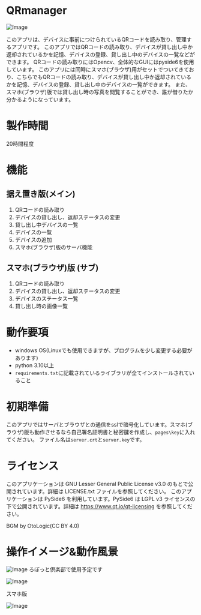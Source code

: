 # QRmanager
![Image](https://github.com/user-attachments/assets/d1a2387b-4d23-4277-9460-d1ac92c09c18)


このアプリは、デバイスに事前につけられているQRコードを読み取り、管理するアプリです。
このアプリではQRコードの読み取り、デバイスが貸し出し中か返却されているかを記憶、デバイスの登録、貸し出し中のデバイスの一覧などができます。
QRコードの読み取りにはOpencv、全体的なGUIにはpyside6を使用しています。
このアプリには同時にスマホ(ブラウザ)用がセットでついてきており、こちらでもQRコードの読み取り、デバイスが貸し出し中か返却されているかを記憶、デバイスの登録、貸し出し中のデバイスの一覧ができます。
また、スマホ(ブラウザ)版では貸し出し時の写真を閲覧することができ、誰が借りたか分かるようになっています。
# 製作時間
20時間程度
# 機能
## 据え置き版(メイン)
1. QRコードの読み取り
2. デバイスの貸し出し、返却ステータスの変更
3. 貸し出し中デバイスの一覧
4. デバイスの一覧
5. デバイスの追加
6. スマホ(ブラウザ)版のサーバ機能
## スマホ(ブラウザ)版 (サブ)
1. QRコードの読み取り
2. デバイスの貸し出し、返却ステータスの変更
3. デバイスのステータス一覧
4. 貸し出し時の画像一覧

# 動作要項
- windows OS(Linuxでも使用できますが、プログラムを少し変更する必要があります)
- python 3.10以上
- ``requirements.txt``に記載されているライブラリが全てインストールされていること
# 初期準備
このアプリではサーバとブラウザとの通信をsslで暗号化しています。スマホ(ブラウザ)版も動作させるなら自己署名証明書と秘密鍵を作成し、``pages\key``に入れてください。
ファイル名は``server.crt``と``server.key``です。
# ライセンス
このアプリケーションは GNU Lesser General Public License v3.0 のもとで公開されています。詳細は LICENSE.txt ファイルを参照してください。 このアプリケーションは PySide6 を利用しています。PySide6 は LGPL v3 ライセンスの下で公開されています。詳細は https://www.qt.io/qt-licensing を参照してください。

BGM by OtoLogic(CC BY 4.0)

# 操作イメージ&動作風景
![Image](https://github.com/user-attachments/assets/ab8e26de-79cf-472a-b130-0c6ece5fe0d2)
ろぼっと倶楽部で使用予定です

![Image](https://github.com/user-attachments/assets/79adadc2-af2c-4094-b4ec-64c5a690eb85)

スマホ版

![Image](https://github.com/user-attachments/assets/185970a7-436a-4a88-abf3-4dc736577f23)
